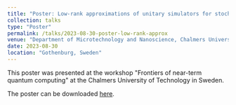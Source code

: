 ```yaml
---
title: "Poster: Low-rank approximations of unitary simulators for stochastic processes"
collection: talks
type: "Poster"
permalink: /talks/2023-08-30-poster-low-rank-approx
venue: "Department of Microtechnology and Nanoscience, Chalmers University of Technology"
date: 2023-08-30
location: "Gothenburg, Sweden"
---
```


This poster was presented at the workshop "Frontiers of near-term quantum computing" at the Chalmers University of Technology in Sweden.

The poster can be downloaded [here](https://daniel-fink-de.github.io/files/2023-08-30-poster-low-rank-approx.pdf).